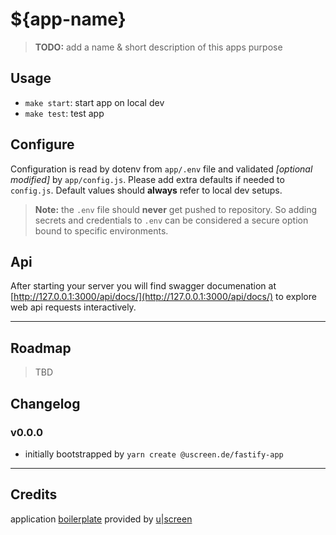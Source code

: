 # ${app-name}

> **TODO:**
> add a name & short description of this apps purpose

## Usage

- `make start`: start app on local dev
- `make test`: test app

## Configure

Configuration is read by dotenv from `app/.env` file and validated _[optional modified]_ by `app/config.js`. Please add extra defaults if needed to `config.js`. Default values should **always** refer to local dev setups.

> **Note:**
> the `.env` file should **never** get pushed to repository. So adding secrets and credentials to `.env` can be considered a secure option bound to specific environments.

## Api

After starting your server you will find swagger documenation at [http://127.0.0.1:3000/api/docs/](http://127.0.0.1:3000/api/docs/) to explore web api requests interactively.

---

## Roadmap

> TBD

## Changelog

### v0.0.0

- initially bootstrapped by `yarn create @uscreen.de/fastify-app`

---

## Credits

application [boilerplate](https://www.npmjs.com/package/@uscreen.de/fastify-app) provided by [u|screen](https://uscreen.de)
